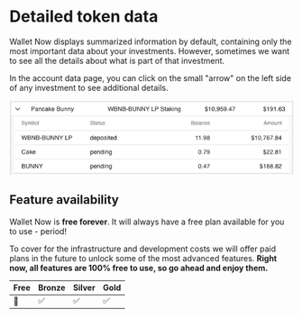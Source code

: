 # Detailed token data

Wallet Now displays summarized information by default, containing only the most important data about your investments. However, sometimes we want to see all the details about what is part of that investment.

In the account data page, you can click on the small "arrow" on the left side of any investment to see additional details.

![](../.gitbook/assets/detailedview.png)

## Feature availability

Wallet Now is **free forever**. It will always have a free plan available for you to use - period!

To cover for the infrastructure and development costs we will offer paid plans in the future to unlock some of the most advanced features. **Right now, all features are 100% free to use, so go ahead and enjoy them.**

| Free | Bronze | Silver | Gold |
| :--- | :--- | :--- | :--- |
| 🚫 | ✅ | ✅ | ✅ |

